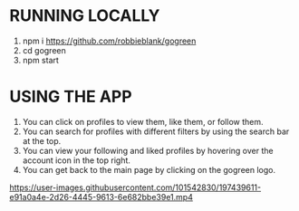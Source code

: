 # RUNNING LOCALLY
1. npm i https://github.com/robbieblank/gogreen
2. cd gogreen
3. npm start

# USING THE APP
1. You can click on profiles to view them, like them, or follow them.
2. You can search for profiles with different filters by using the search bar at the top.
3. You can view your following and liked profiles by hovering over the account icon in the top right.
4. You can get back to the main page by clicking on the gogreen logo.

https://user-images.githubusercontent.com/101542830/197439611-e91a0a4e-2d26-4445-9613-6e682bbe39e1.mp4

